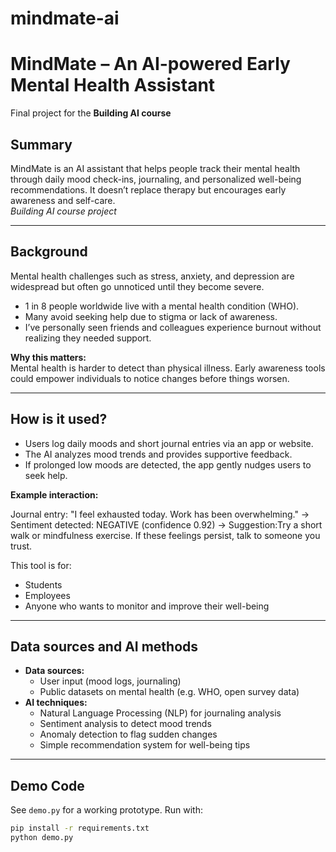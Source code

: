 # mindmate-ai
# MindMate – An AI-powered Early Mental Health Assistant  

Final project for the **Building AI course**  

## Summary  

MindMate is an AI assistant that helps people track their mental health through daily mood check-ins, journaling, and personalized well-being recommendations. It doesn’t replace therapy but encourages early awareness and self-care.  
*Building AI course project*  

---

## Background  

Mental health challenges such as stress, anxiety, and depression are widespread but often go unnoticed until they become severe.  

* 1 in 8 people worldwide live with a mental health condition (WHO).  
* Many avoid seeking help due to stigma or lack of awareness.  
* I’ve personally seen friends and colleagues experience burnout without realizing they needed support.  

**Why this matters:**  
Mental health is harder to detect than physical illness. Early awareness tools could empower individuals to notice changes before things worsen.  

---

## How is it used?  

* Users log daily moods and short journal entries via an app or website.  
* The AI analyzes mood trends and provides supportive feedback.  
* If prolonged low moods are detected, the app gently nudges users to seek help.  

**Example interaction:**  

Journal entry: "I feel exhausted today. Work has been overwhelming."
→ Sentiment detected: NEGATIVE (confidence 0.92)
→ Suggestion:Try a short walk or mindfulness exercise. If these feelings persist, talk to someone you trust.


This tool is for:  
* Students  
* Employees  
* Anyone who wants to monitor and improve their well-being  

---

## Data sources and AI methods  

* **Data sources:**  
  - User input (mood logs, journaling)  
  - Public datasets on mental health (e.g. WHO, open survey data)  
* **AI techniques:**  
  - Natural Language Processing (NLP) for journaling analysis  
  - Sentiment analysis to detect mood trends  
  - Anomaly detection to flag sudden changes  
  - Simple recommendation system for well-being tips  

---

## Demo Code  

See `demo.py` for a working prototype. Run with:  

```bash
pip install -r requirements.txt
python demo.py
